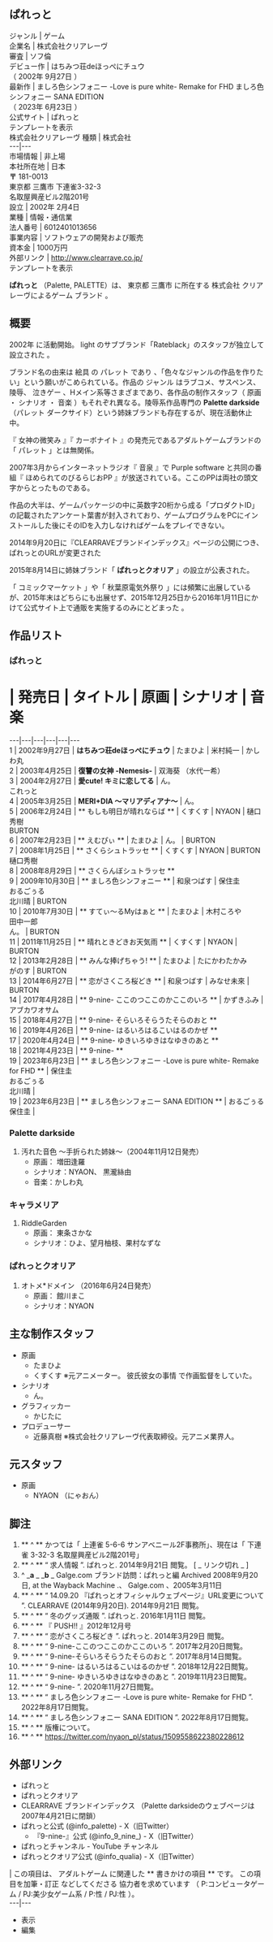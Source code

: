 ぱれっと  
---  
ジャンル  |  ゲーム   
企業名  |  株式会社クリアレーヴ   
審査  |  ソフ倫   
デビュー作  |  はちみつ荘deほっぺにチュウ   
（  2002年  9月27日  ）  
最新作  |  ましろ色シンフォニー -Love is pure white- Remake for FHD  ましろ色シンフォニー SANA EDITION   
（  2023年  6月23日  ）  
公式サイト  |  ぱれっと   
テンプレートを表示  
株式会社クリアレーヴ  種類  |  株式会社   
---|---  
市場情報  |  非上場   
本社所在地  |  日本    
**〒** 181-0013  
東京都  三鷹市  下連雀3-32-3  
名取屋興産ビル2階201号  
設立  |  2002年  2月4日   
業種  |  情報・通信業   
法人番号  |  6012401013656   
事業内容  |  ソフトウェアの開発および販売   
資本金  |  1000万円   
外部リンク  |  http://www.clearrave.co.jp/   
テンプレートを表示  
  
**ぱれっと** （Palette, PALETTE）は、  東京都  三鷹市    に所在する  株式会社  クリアレーヴによるゲーム  ブランド
  。

##  概要



2002年  に活動開始。  light  のサブブランド「Rateblack」のスタッフが独立して設立された    。

ブランド名の由来は  絵具  の  パレット  であり    、「色々なジャンルの作品を作りたい」という願いがこめられている。作品の  ジャンル
はラブコメ、サスペンス、陵辱、  泣きゲー  、Hメイン系等さまざまであり、各作品の制作スタッフ（  原画  ・  シナリオ  ・  音楽
）もそれぞれ異なる。陵辱系作品専門の **Palette darkside** （パレット ダークサイド）という姉妹ブランドも存在するが、現在活動休止中。

『  女神の微笑み  』『  カーボナイト  』の発売元であるアダルトゲームブランドの「  パレット  」とは無関係。

2007年3月からインターネットラジオ『  音泉  』で  Purple software  と共同の番組『  ほめられてのびるらじおPP
』が放送されている。ここのPPは両社の頭文字からとったものである。

作品の大半は、ゲームパッケージの中に英数字20桁から成る「プロダクトID」の記載されたアンケート葉書が封入されており、ゲームプログラムをPCにインストールした後にそのIDを入力しなければゲームをプレイできない。

2014年9月20日に『CLEARRAVEブランドインデックス』ページの公開につき、ぱれっとのURLが変更された  

2015年8月14日に姉妹ブランド「 **ぱれっとクオリア** 」の設立が公表された。

「  コミックマーケット  」や「  秋葉原電気外祭り
」には頻繁に出展しているが、2015年末はどちらにも出展せず、2015年12月25日から2016年1月11日にかけて公式サイト上で通販を実施するのみにとどまった
  。

##  作品リスト



###  ぱれっと



#  |  発売日  |  タイトル  |  原画  |  シナリオ  |  音楽   
---|---|---|---|---|---  
1  |  2002年9月27日  |  **はちみつ荘deほっぺにチュウ** |  たまひよ  |  米村純一  |  かしわ丸   
2  |  2003年4月25日  |  **復讐の女神 -Nemesis-** |  双海葵  （水代一希）   
3  |  2004年2月27日  |  **愛cute! キミに恋してる** |  ん。    
これっと  
4  |  2005年3月25日  |  **MERI+DIA 〜マリアディアナ〜** |  ん。   
5  |  2006年2月24日  |  ** もしも明日が晴れならば  ** |  くすくす  |  NYAON  |  樋口秀樹   
BURTON  
6  |  2007年2月23日  |  ** えむぴぃ  ** |  たまひよ  |  ん。  |  BURTON   
7  |  2008年1月25日  |  ** さくらシュトラッセ  ** |  くすくす  |  NYAON  |  BURTON   
樋口秀樹  
8  |  2008年8月29日  |  ** さくらんぼシュトラッセ  **  
9  |  2009年10月30日  |  ** ましろ色シンフォニー  ** |  和泉つばす  |  保住圭    
おるごぅる  
北川晴  |  BURTON   
10  |  2010年7月30日  |  ** すてぃ〜るMyはぁと  ** |  たまひよ  |  木村ころや    
田中一郎  
ん。  |  BURTON   
11  |  2011年11月25日  |  ** 晴れときどきお天気雨  ** |  くすくす  |  NYAON  |  BURTON   
12  |  2013年2月28日  |  ** みんな捧げちゃう!  **   |  たまひよ  |  たにかわたかみ    
がのす  |  BURTON   
13  |  2014年6月27日  |  ** 恋がさくころ桜どき  **   |  和泉つばす  |  みなせ未來  |  BURTON   
14  |  2017年4月28日  |  ** 9-nine- ここのつここのかここのいろ  **   |  かずきふみ  |  アブカワオサム   
15  |  2018年4月27日  |  ** 9-nine- そらいろそらうたそらのおと  **    
16  |  2019年4月26日  |  ** 9-nine- はるいろはるこいはるのかぜ  **    
17  |  2020年4月24日  |  ** 9-nine- ゆきいろゆきはなゆきのあと  **    
18  |  2021年4月23日  |  ** 9-nine-  **    
19  |  2023年6月23日  |  ** ましろ色シンフォニー -Love is pure white- Remake for FHD  **   |  保住圭    
おるごぅる  
北川晴  |   
19  |  2023年6月23日  |  ** ましろ色シンフォニー SANA EDITION  **   |  おるごぅる    
保住圭  |   
  
###  Palette darkside



  1. 汚れた音色 〜手折られた姉妹〜（2004年11月12日発売） 
     * 原画：  増田逢羅 
     * シナリオ：NYAON、  黒瀧絲由 
     * 音楽：かしわ丸 

###  キャラメリア



  1. RiddleGarden   
     * 原画：  東条さかな 
     * シナリオ：ひよ、望月柚枝、果村なずな 

###  ぱれっとクオリア



  1. オトメ*ドメイン  （2016年6月24日発売） 
     * 原画：  館川まこ 
     * シナリオ：NYAON 

##  主な制作スタッフ



  * 原画 
    * たまひよ 
    * くすくす  ※元アニメーター。  彼氏彼女の事情  で作画監督をしていた。 
  * シナリオ 
    * ん。 
  * グラフィッカー 
    * かじたに 
  * プロデューサー 
    * 近藤真樹  ※株式会社クリアレーヴ代表取締役。元アニメ業界人。 

##  元スタッフ



  * 原画 
    * NYAON  （にゃおん）   

##  脚注



  1. ** ^  ** かつては「  上連雀  5-6-6 サンアベニール2F事務所」、現在は「  下連雀  3-32-3 名取屋興産ビル2階201号」 
  2. ** ^  ** “  求人情報  ”. ぱれっと.  2014年9月21日  閲覧。  [ _ リンク切れ  _ ] 
  3. ^  _**a** _ _**b** _ Galge.com ブランド訪問：ぱれっと編  Archived  2008年9月20日, at the  Wayback Machine  .、  Galge.com  、2005年3月11日 
  4. ** ^  ** “  14.09.20 『ぱれっとオフィシャルウェブページ』URL変更について  ”. CLEARRAVE (2014年9月20日).  2014年9月21日  閲覧。 
  5. ** ^  ** “  冬のグッズ通販  ”. ぱれっと.  2016年1月11日  閲覧。 
  6. ** ^  ** 『  PUSH!!  』2012年12月号 
  7. ** ^  ** “  恋がさくころ桜どき  ”. ぱれっと.  2014年3月29日  閲覧。 
  8. ** ^  ** “  9-nine-ここのつここのかここのいろ  ”. 2017年2月20日閲覧。 
  9. ** ^  ** “  9-nine-そらいろそらうたそらのおと  ”. 2017年8月14日閲覧。 
  10. ** ^  ** “  9-nine- はるいろはるこいはるのかぜ  ”. 2018年12月22日閲覧。 
  11. ** ^  ** “  9-nine- ゆきいろゆきはなゆきのあと  ”. 2019年11月23日閲覧。 
  12. ** ^  ** “  9-nine-  ”. 2020年11月27日閲覧。 
  13. ** ^  ** “  ましろ色シンフォニー -Love is pure white- Remake for FHD  ”. 2022年8月17日閲覧。 
  14. ** ^  ** “  ましろ色シンフォニー SANA EDITION  ”. 2022年8月17日閲覧。 
  15. ** ^  ** 版権について。 
  16. ** ^  ** https://twitter.com/nyaon_pl/status/1509558622380228612 

##  外部リンク



  * ぱれっと 
  * ぱれっとクオリア 
  * CLEARRAVE ブランドインデックス  （Palette darksideのウェブページは2007年4月21日に閉鎖） 
  * ぱれっと公式  (@info_palette) -  X（旧Twitter） 
    * 『9-nine-』公式  (@info_9_nine_) -  X（旧Twitter） 
  * ぱれっとチャンネル  \-  YouTube  チャンネル 
  * ぱれっとクオリア公式  (@info_qualia) -  X（旧Twitter） 

|  この項目は、  アダルトゲーム  に関連した ** 書きかけの項目  ** です。  この項目を加筆・訂正  などしてくださる  協力者を求めています
（  P:コンピュータゲーム  /  PJ:美少女ゲーム系  /  P:性  /  PJ:性  ）。  
---|---  
  
  * 表示 
  * 編集 

